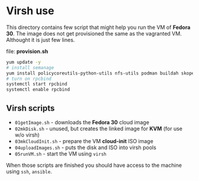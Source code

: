 # Virsh use

This directory contains few script that might help you run the VM of __Fedora 30__.
The image does not get provisioned the same as the vagranted VM. Althought it is just few lines.

file: __provision.sh__

```bash
yum update -y
# install semanage
yum install policycoreutils-python-utils nfs-utils podman buildah skopeo -y
# turn on rpcbind
systemctl start rpcbind
systemctl enable rpcbind
```

## Virsh scripts

* ```01getImage.sh``` - downloads the __Fedora 30__ cloud image
* ```02mkDisk.sh``` - unused, but creates the linked image for __KVM__ (for use w/o virsh)
* ```03mkCloudInit.sh``` - prepare the VM __cloud-init__ ISO image
* ```04uploadImages.sh``` - puts the disk and ISO into virsh pools
* ```05runVM.sh``` - start the VM using ```virsh```

When those scripts are finished you should have access to the machine using ```ssh```, ```ansible```.

